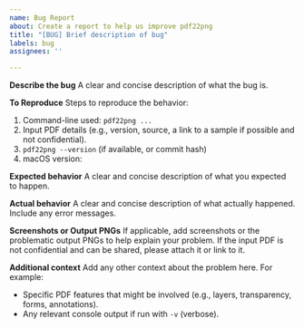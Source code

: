 ```yaml
---
name: Bug Report
about: Create a report to help us improve pdf22png
title: "[BUG] Brief description of bug"
labels: bug
assignees: ''

---
```


**Describe the bug**
A clear and concise description of what the bug is.

**To Reproduce**
Steps to reproduce the behavior:
1. Command-line used: `pdf22png ...`
2. Input PDF details (e.g., version, source, a link to a sample if possible and not confidential).
3. `pdf22png --version` (if available, or commit hash)
4. macOS version:

**Expected behavior**
A clear and concise description of what you expected to happen.

**Actual behavior**
A clear and concise description of what actually happened. Include any error messages.

**Screenshots or Output PNGs**
If applicable, add screenshots or the problematic output PNGs to help explain your problem.
If the input PDF is not confidential and can be shared, please attach it or link to it.

**Additional context**
Add any other context about the problem here. For example:
- Specific PDF features that might be involved (e.g., layers, transparency, forms, annotations).
- Any relevant console output if run with `-v` (verbose).
